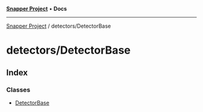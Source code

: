 [**Snapper Project**](../../README.md) • **Docs**

***

[Snapper Project](../../README.md) / detectors/DetectorBase

# detectors/DetectorBase

## Index

### Classes

- [DetectorBase](classes/DetectorBase.md)
